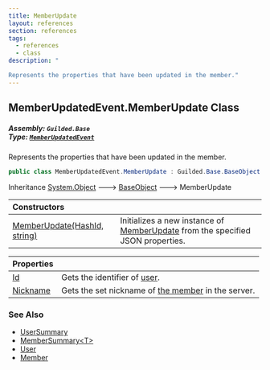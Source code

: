 ```yaml
---
title: MemberUpdate
layout: references
section: references
tags:
  - references
  - class
description: "

Represents the properties that have been updated in the member."
---
```


## MemberUpdatedEvent.MemberUpdate Class
##### **Assembly:** `Guilded.Base`<br/>**Type:** [`MemberUpdatedEvent`](MemberUpdatedEvent 'Guilded.Base.Events.MemberUpdatedEvent')

Represents the properties that have been updated in the member.

```csharp
public class MemberUpdatedEvent.MemberUpdate : Guilded.Base.BaseObject
```

Inheritance [System.Object](https://docs.microsoft.com/en-us/dotnet/api/System.Object 'System.Object') &#129106; [BaseObject](BaseObject 'Guilded.Base.BaseObject') &#129106; MemberUpdate

| Constructors | |
| :--- | :--- |
| [MemberUpdate(HashId, string)](MemberUpdatedEvent.MemberUpdate.MemberUpdate(HashId,string) 'Guilded.Base.Events.MemberUpdatedEvent.MemberUpdate.MemberUpdate(Guilded.Base.HashId, string)') | Initializes a new instance of [MemberUpdate](MemberUpdatedEvent.MemberUpdate 'Guilded.Base.Events.MemberUpdatedEvent.MemberUpdate') from the specified JSON properties. |

| Properties | |
| :--- | :--- |
| [Id](MemberUpdatedEvent.MemberUpdate.Id 'Guilded.Base.Events.MemberUpdatedEvent.MemberUpdate.Id') | Gets the identifier of [user](User 'Guilded.Base.Users.User'). |
| [Nickname](MemberUpdatedEvent.MemberUpdate.Nickname 'Guilded.Base.Events.MemberUpdatedEvent.MemberUpdate.Nickname') | Gets the set nickname of [the member](Member 'Guilded.Base.Servers.Member') in the server. |

### See Also
- [UserSummary](UserSummary 'Guilded.Base.Users.UserSummary')
- [MemberSummary&lt;T&gt;](MemberSummary_T_ 'Guilded.Base.Servers.MemberSummary<T>')
- [User](User 'Guilded.Base.Users.User')
- [Member](Member 'Guilded.Base.Servers.Member')